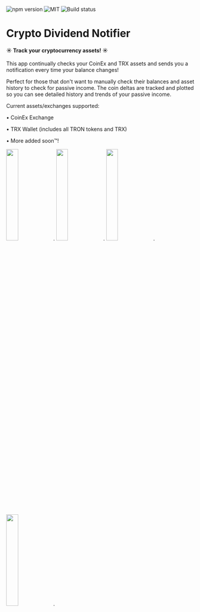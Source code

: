 ![npm version](https://img.shields.io/badge/React%20Native-0.57.3-blue.svg)
![MIT](https://img.shields.io/badge/Meteor-1.9.2-red.svg)
![Build status](https://build.appcenter.ms/v0.1/apps/9f06e61c-f59d-4d9e-a647-f7d39a8a2a30/branches/master/badge)
# Crypto Dividend Notifier
#### ☀️ Track your cryptocurrency assets! ☀️

This app continually checks your CoinEx and TRX assets and sends you a notification every time your balance changes! 

Perfect for those that don't want to manually check their balances and asset history to check for passive income. The coin deltas are tracked and plotted so you can see detailed history and trends of your passive income.

Current assets/exchanges supported:

• CoinEx Exchange&nbsp;

• TRX Wallet (includes all TRON tokens and TRX)&nbsp;

• More added soon™! 

<img src="https://github.com/connorlarkin1/CDA/blob/master/assets/framedSS/iPhone%20X-0History_framed.png" width="25%">.
<img src="https://github.com/connorlarkin1/CDA/blob/master/assets/framedSS/iPhone%20X-1DIV_framed.png" width="25%">.
<img src="https://github.com/connorlarkin1/CDA/blob/master/assets/framedSS/iPhone%20X-2Home_framed.png" width="25%">.
<img src="https://github.com/connorlarkin1/CDA/blob/master/assets/framedSS/iPhone%20X-3Settings_framed.png" width="25%">.
